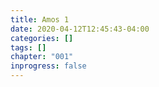 ```yaml
---
title: Amos 1
date: 2020-04-12T12:45:43-04:00
categories: []
tags: []
chapter: "001"
inprogress: false
---
```



